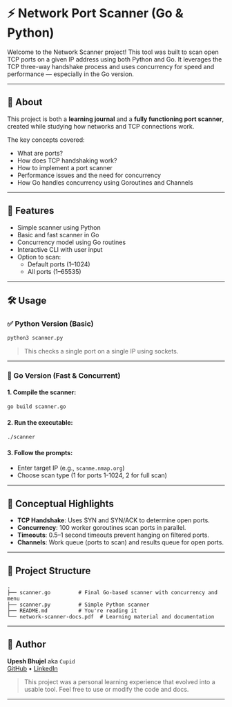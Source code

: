 
# ⚡ Network Port Scanner (Go & Python)

Welcome to the Network Scanner project! This tool was built to scan open TCP ports on a given IP address using both Python and Go. It leverages the TCP three-way handshake process and uses concurrency for speed and performance — especially in the Go version.

---

## 📘 About

This project is both a **learning journal** and a **fully functioning port scanner**, created while studying how networks and TCP connections work.

The key concepts covered:
- What are ports?
- How does TCP handshaking work?
- How to implement a port scanner
- Performance issues and the need for concurrency
- How Go handles concurrency using Goroutines and Channels

---

## 🚀 Features

- Simple scanner using Python
- Basic and fast scanner in Go
- Concurrency model using Go routines
- Interactive CLI with user input
- Option to scan:
  - Default ports (1–1024)
  - All ports (1–65535)

---

## 🛠️ Usage

### ✅ Python Version (Basic)
```bash
python3 scanner.py
```
> This checks a single port on a single IP using sockets.

---

### 🦫 Go Version (Fast & Concurrent)

#### 1. Compile the scanner:
```bash
go build scanner.go
```

#### 2. Run the executable:
```bash
./scanner
```

#### 3. Follow the prompts:
- Enter target IP (e.g., `scanme.nmap.org`)
- Choose scan type (1 for ports 1-1024, 2 for full scan)

---

## 🧠 Conceptual Highlights

- **TCP Handshake**: Uses SYN and SYN/ACK to determine open ports.
- **Concurrency**: 100 worker goroutines scan ports in parallel.
- **Timeouts**: 0.5–1 second timeouts prevent hanging on filtered ports.
- **Channels**: Work queue (ports to scan) and results queue for open ports.

---

## 📂 Project Structure

```
.
├── scanner.go         # Final Go-based scanner with concurrency and menu
├── scanner.py         # Simple Python scanner
├── README.md          # You're reading it
└── network-scanner-docs.pdf  # Learning material and documentation
```

---

## 👤 Author

**Upesh Bhujel** aka `Cupid`  
[GitHub](https://github.com/Cupid-0x80h) • [LinkedIn](https://www.linkedin.com/in/bhujelupesh/)

> This project was a personal learning experience that evolved into a usable tool. Feel free to use or modify the code and docs.

---



